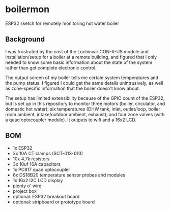 # boilermon
ESP32 sketch for remotely monitoring hot water boiler

## Background
I was frustrated by the cost of the Lochinvar CON-X-US module and installation/setup for a boiler at a remote building, and figured that I only needed to know some basic information about the state of the system rather than get complete electronic control.

The output screen of my boiler tells me certain system temperatures and the pump status. I figured I could get the same details unintrusively, as well as zone-specific information that the boiler doesn't know about.

The setup has limited extensibility because of the GPIO count of the ESP32, but is set up in this repository to monitor three motors (boiler, circulator, and domestic hot water); six temperatures (DHW tank, inlet, outlet/loop, boiler room ambient, intake/outdoor ambient, exhaust); and four zone valves (with a quad optocoupler module). It outputs to wifi and a 16x2 LCD.

## BOM
* 1x ESP32
* 3x 10A CT clamps (SCT-013-010)
* 10x 4.7k resistors
* 3x 10uf 16A capacitors
* 1x PC817 quad optocoupler
* 6x DS18B20 temperature sensor probes and modules
* 1x 16x2 I2C LCD display
* plenty o' wire
* project box
* optional: ESP32 breakout board
* optional: stripboard or prototype board
